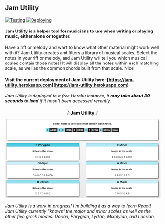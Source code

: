 ## Jam Utility 
[![Testing](https://github.com/zhanknight/jam-utility/actions/workflows/integrate.yml/badge.svg)](https://github.com/zhanknight/jam-utility/actions/workflows/integrate.yml) [![Deploying](https://github.com/zhanknight/jam-utility/actions/workflows/deploy.yml/badge.svg)](https://github.com/zhanknight/jam-utility/actions/workflows/deploy.yml)
#### Jam Utility is a helper tool for musicians to use when writing or playing music, either alone or together. 
Have a riff or melody and want to know what other material might work well with it? 
Jam Utility creates and filters a library of musical scales. Select the notes in your riff or melody, and Jam Utility will tell you which musical scales contain those notes! It will display all the notes within each matching scale, as well as the common chords built from that scale. Nice! 

#### Visit the current deployment of Jam Utility here: [https://jam-utility.herokuapp.com](https://jam-utility.herokuapp.com)
*Jam Utility is deployed to a free Heroku instance, it **may take about 30 seconds to load** if it hasn't been accessed recently.*


![Image of Jam Utility](public/JamUtilityScreenshot.png)

*Jam Utility is a work in progress! I'm building it as a way to learn React!*
*Jam Utility currently "knows" the major and minor scales as well as the other five greek modes: Dorian, Phrygian, Lydian, Mixolyian, and Locrian.*

